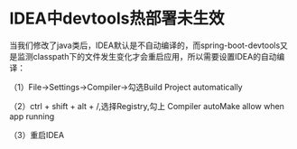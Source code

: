 # IDEA中devtools热部署未生效

当我们修改了java类后，IDEA默认是不自动编译的，而spring-boot-devtools又是监测classpath下的文件发生变化才会重启应用，所以需要设置IDEA的自动编译：

（1）File->Settings->Compiler->勾选Build Project automatically

（2）ctrl + shift + alt + /,选择Registry,勾上 Compiler autoMake allow when app running

（3）重启IDEA
